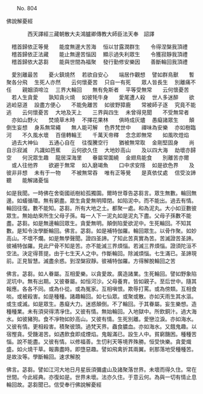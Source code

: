 ﻿　　No. 804

佛說解憂經

　　　　西天譯經三藏朝散大夫鴻臚卿傳教大師臣法天奉　詔譯


　稽首歸依正等覺　　能度無邊大苦海
　恒以甘露潤群生　　令得涅槃我頂禮
　稽首歸依正法藏　　能止無邊苦惱因
　顯示過失利眾生　　令獲寂靜我頂禮
　稽首歸依大苾芻　　能與世間為福聚
　發行勤修安樂因　　善斷輪回我頂禮　

　愛別離最苦　　憂火鎮燒然
　若欲自安心　　端居作觀想
　譬如群鳥獸　　暫聚各分飛
　生死人亦然　　云何懷憂苦
　只自一有死　　眾人皆長生
　別離痛不任　　親姻須啼泣
　三界大輪回　　無有免斯者
　平等受無常　　云何懷憂苦
　若人生貪愛　　孰知貪火燒
　如彼牦牛身　　愛尾遭人殺
　世人多迷醉　　欲逃崄惡道
　設盡方便心　　不能免離苦
　如彼野獐鹿　　常被師子逐
　究竟不能逃　　云何懷憂苦
　大地及天上　　三界與四生
　未曾得見聞　　不受無常者
　亦如山野火　　焚燒草木時
　不擇花果林　　俱時成灰燼
　愚癡諸眾生　　顛倒生妄想
　身系無常繩　　無人能可解
　色界梵世中　　禪味為安樂
　亦如樹臨河　　不久風水壞
　百億轉輪王　　千萬天帝釋
　念念即無常　　如風吹燈焰
　過去大神仙　　五通心自在
　往復騰空行　　猶被無常取
　金剛堅固身　　尚自示寂滅
　凡識如芭蕉　　云何欲久住
　大地妙高山　　及以四大海
　劫壞亦歸空　　何況眾生趣
　龍居深海里　　眷屬常圍繞
　金翅鳥能食　　別離苦亦爾
　或人往他界　　欲避于無常
　如入磨竭魚　　口中求安隱
　如是欲色界　　及彼非非想
　未有于一物　　不被無常吞
　唯有正等覺　　是真依仗處
　信受汝諦聽　　能解諸憂惱　

如是我聞。一時佛在舍衛國祇樹給孤獨園。爾時世尊告苾芻言。眾生無數。輪回無邊。如蟻循環。無有窮盡。眾生貪愛無明障閉。如陷泥中。而不能出。過去有情。輪回往復。數不能知。苾芻。所有大地之土。都聚一處。和為泥丸。大小如豆數彼眾生。無始劫來所生父母子孫。每一人下一泥丸如是泥丸下盡。父母子孫數不能盡。苾芻。如是無邊輪回眾生。貪愛無明。顛倒陷愛欲泥中。生死輪回。不知其數。是知令汝學斷輪回。佛言。苾芻。如是補特伽羅。輪回眾生。以骨作聚。如妙高山。不壞不爛。如是無學聲聞。證四圣諦。了知此苦真實為苦。苦滅證苦圣諦。彼補特伽羅。見此尸骨不知是苦。亦不能滅三界煩惱。若滅三界煩惱。證須陀洹不空法。決定得菩提。由于七生天人之中。作斷輪回。除滅煩惱。七生滿已。圣諦現前。正見智慧。滅盡余惑。到涅槃寂靜。彼補特伽羅。方得解脫輪回之苦

佛言。苾芻。如人眷屬。互相愛樂。以貪愛故。廣造諸業。生死輪回。譬如野象陷泥坑中。無有出期。又彼眷屬。如恒河沙。父母養育。皆如親子。至后世中。隨其報應。各各不同。或為仆從。或為冤家。互相嗔恨。欺辱打罵。或為傍類。互相食啖。或被殺害。如是種種。諸趣輪回。如七仙眾。或聚或散。亦如天雨生其水漚。或生或滅。如是眾生。愚癡大力。迷惑顛倒。不了輪回。于其眷屬。妄生樂想。造種種業。未有須臾得清凈住。又彼有情。無始輪回。入地獄中。所飲銅汁。過大海水。如彼豬狗。食不凈物如妙高山。又彼有情。生死別離。愛戀泣淚。亦如海水。又彼有情。更相殺害。積聚彼頭。過梵天界。蟲食膿血。亦如海水。又餓鬼趣。以宿慳貪。受饑渴苦。如遇飲食即成煙焰。鬼報滿已。設生人中。貧窮饑困。種種苦惱。說不能盡。又彼有情。以修福善。生忉利天等境界殊勝。恒受快樂。貪愛熾盛。如火燒干草。報壽盡時。即墮惡趣。譬如飛禽折其兩翼。剎那落地受種種苦。是故汝等。學斷輪回。速求解脫

佛言。苾芻。譬如江河大地日月星辰須彌盧山及諸聚落世界。未壞而得久住。常在世間。今此經典。亦復如是。世界未壞。法亦久住。于意云何。為與一切有情止息輪回故。苾芻聞已。信受奉行佛說解憂經
